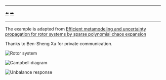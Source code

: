 ***
[⬅️](../0017/README.md "Previous example")
[➡️](../0019/README.md "Next example")
***

The example is adapted from [Efficient metamodeling and uncertainty propagation for rotor systems by sparse polynomial chaos expansion](https://doi.org/10.1016/j.probengmech.2024.103723)

Thanks to Ben-Sheng Xu for private communication. 

![Rotor system](rotor_system.png)

![Campbell diagram](Campbell_diagram.png "Campbell diagram")

![Unbalance response](Unbalance_response.png "Unbalance response @Disc 1")
